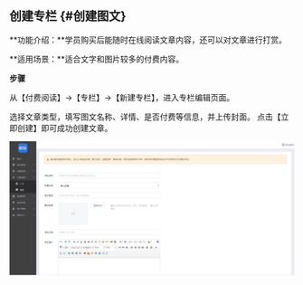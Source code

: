 ## 创建专栏 {#创建图文}

**功能介绍：**学员购买后能随时在线阅读文章内容，还可以对文章进行打赏。

**适用场景：**适合文字和图片较多的付费内容。

**步骤**

从【付费阅读】→【专栏】→【新建专栏】，进入专栏编辑页面。

选择文章类型，填写图文名称、详情、是否付费等信息，并上传封面。 点击【立即创建】即可成功创建文章。

![](/assets/但是ort.png)

